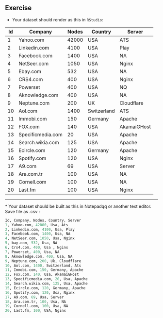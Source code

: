 ## Exercise
* Your dataset should render as this in `RStudio`:

| Id | Company | Nodes | Country | Server
| ------------- | ------------- | ------------- | ------------- | ------------- |
| 1 | Yahoo.com | 42000 | USA | ATS |
| 2 | Linkedin.com | 4100 | USA | Play |
| 3 | Facebook.com | 1400 | USA | NA |
| 4 | NetSeer.com | 1050 | USA | Nginx |
| 5 | Ebay.com | 532 | USA | NA |
| 6 | CRS4.com | 400 | USA  | Nginx |
| 7 | Powerset | 400 | USA | NQ |
| 8 | Aknowledge.com | 400 | USA | NA |
| 9 | Neptune.com | 200 | UK | Cloudflare |
| 10 | Aol.com | 1400 | Switzerland | ATS |
| 11 | Immobi.com | 150 | Germany | Apache |
| 12 | FOX.com | 140 | USA | AkamaiGHost |
| 13 | Specificmedia.com | 20 | USA | Apache |
| 14 | Search.wikia.com | 125 | USA | Apache |
| 15 | Ecircle.com | 120 | Germany | Apache |
| 16 | Spotify.com | 120 | USA | Nginx |
| 17 | A9.com | 69 | USA | Server |
| 18 | Ara.com.tr | 100 | USA | NA |
| 19 | Cornell.com | 100 | USA | NA |
| 20 | Last.fm | 100 | USA | Nginx |

<hr>
* Your dataset should be built as this in Notepadqq or another text editor. Save file as .csv :

```python
Id, Company, Nodes, Country, Server
1, Yahoo.com, 42000, Usa, Ats
2, Linkedin.com, 4100, Usa, Play
3, Facebook.com, 1400, Usa, NA
4, NetSeer.com, 1050, Usa, Nginx
5, bay.com, 532, Usa, NA
6, Crs4.com, 400, Usa , Nginx
7, Powerset, 400, Usa, NA
8, Aknowledge.com, 400, Usa, NA
9, Neptune.com, 200, Uk, Cloudflare
10, Aol.com, 1400, Switzerland, Ats
11, Immobi.com, 150, Germany, Apache
12, Fox.com, 140, Usa, AkamaiGHost
13, Specificmedia.com, 20, Usa, Apache
14, Search.wikia.com, 125, Usa, Apache
15, Ecircle.com, 120, Germany, Apache
16, Spotify.com, 120, Usa, Nginx
17, A9.com, 69, Usa, Server
18, Ara.com.tr, 100, Usa, NA
19, Cornell.com, 100, Usa, NA
20, Last.fm, 100, USA, Nginx
```
